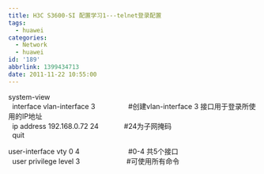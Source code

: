 ```yaml
---
title: H3C S3600-SI 配置学习1---telnet登录配置
tags:
  - huawei
categories:
  - Network
  - huawei
id: '189'
abbrlink: 1399434713
date: 2011-11-22 10:55:00
---
```


system-view  
  interface vlan-interface 3                 #创建vlan-interface 3 接口用于登录所使用的IP地址  
  ip address 192.168.0.72 24             #24为子网掩码  
  quit  
  
user-interface vty 0 4                         #0-4 共5个接口  
  user privilege level 3                        #可使用所有命令